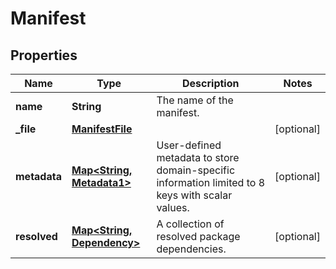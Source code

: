

# Manifest


## Properties

| Name | Type | Description | Notes |
|------------ | ------------- | ------------- | -------------|
|**name** | **String** | The name of the manifest. |  |
|**_file** | [**ManifestFile**](ManifestFile.md) |  |  [optional] |
|**metadata** | [**Map&lt;String, Metadata1&gt;**](Metadata1.md) | User-defined metadata to store domain-specific information limited to 8 keys with scalar values. |  [optional] |
|**resolved** | [**Map&lt;String, Dependency&gt;**](Dependency.md) | A collection of resolved package dependencies. |  [optional] |



